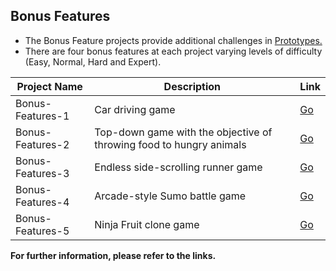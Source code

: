 ## Bonus Features

* The Bonus Feature projects provide additional challenges in [Prototypes.](https://github.com/erensome/Unity-Junior-Programmer-Pathway/tree/main/Prototypes)
* There are four bonus features at each project varying levels of difficulty (Easy, Normal, Hard and Expert).

|Project Name | Description |Link
|---------------|-------------|---|
|Bonus-Features-1    | Car driving game | [Go](https://github.com/erensome/Unity-Junior-Programmer-Pathway/tree/main/Bonus%20Features/Bonus_features_1)|
|Bonus-Features-2    | Top-down game with the objective of throwing food to hungry animals | [Go](https://github.com/erensome/Unity-Junior-Programmer-Pathway/tree/main/Bonus%20Features/Bonus_features_2)|
|Bonus-Features-3    | Endless side-scrolling runner game | [Go](https://github.com/erensome/Unity-Junior-Programmer-Pathway/tree/main/Bonus%20Features/Bonus_features_3)|
|Bonus-Features-4    | Arcade-style Sumo battle game | [Go](https://github.com/erensome/Unity-Junior-Programmer-Pathway/tree/main/Bonus%20Features/Bonus_features_4)|
|Bonus-Features-5    | Ninja Fruit clone game | [Go](https://github.com/erensome/Unity-Junior-Programmer-Pathway/tree/main/Bonus%20Features/Bonus_features_5)|

**For further information, please refer to the links.**